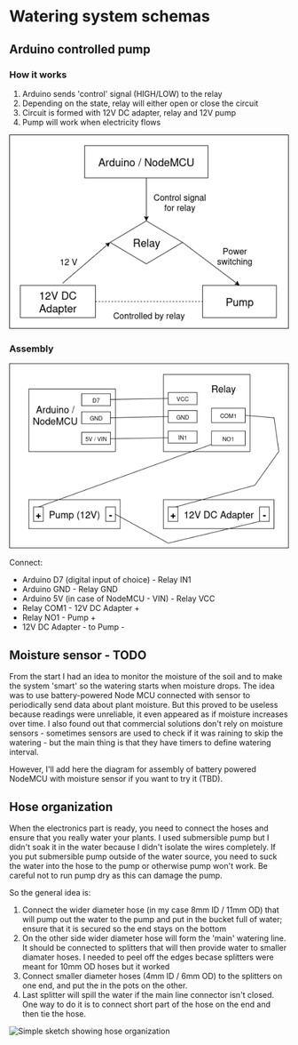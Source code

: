 # Watering system schemas

## Arduino controlled pump

### How it works
1. Arduino sends 'control' signal (HIGH/LOW) to the relay
2. Depending on the state, relay will either open or close the circuit
3. Circuit is formed with 12V DC adapter, relay and 12V pump
4. Pump will work when electricity flows

![High-level diagram showing how Arduino controls pump via relay](diagrams/pump-diagram.png)

### Assembly

![Wiring diagram for arduino-pump-relay](diagrams/arduino-pump-relay.png)

Connect:

- Arduino D7 (digital input of choice) - Relay IN1
- Arduino GND - Relay GND
- Arduino 5V (in case of NodeMCU - VIN) - Relay VCC
- Relay COM1 - 12V DC Adapter +
- Relay NO1 - Pump +
- 12V DC Adapter - to Pump -

## Moisture sensor - TODO
From the start I had an idea to monitor the moisture of the soil and to make the system 'smart' so the watering starts when moisture drops. The idea was to use battery-powered Node MCU connected with sensor to periodically send data about plant moisture. But this proved to be useless because readings were unreliable, it even appeared as if moisture increases over time. I also found out that commercial solutions don't rely on moisture sensors - sometimes sensors are used to check if it was raining to skip the watering -  but the main thing is that they have timers to define watering interval.

However, I'll add here the diagram for assembly of battery powered NodeMCU with moisture sensor if you want to try it (TBD).

## Hose organization
When the electronics part is ready, you need to connect the hoses and ensure that you really water your plants. I used submersible pump but I didn't soak it in the water because I didn't isolate the wires completely. If you put submersible pump outside of the water source, you need to suck the water into the hose to the pump or otherwise pump won't work. Be careful not to run pump dry as this can damage the pump.

So the general idea is:
1. Connect the wider diameter hose (in my case 8mm ID / 11mm OD) that will pump out the water to the pump and put in the bucket full of water; ensure that it is secured so the end stays on the bottom
2. On the other side wider diameter hose will form the 'main' watering line. It should be connected to splitters that will then provide water to smaller diamater hoses. I needed to peel off the edges becase splitters were meant for 10mm OD hoses but it worked
3. Connect smaller diameter hoses (4mm ID / 6mm OD) to the splitters on one end, and put the in the pots on the other.
4. Last splitter will spill the water if the main line connector isn't closed. One way to do it is to connect short part of the hose on the end and then tie the hose.

![Simple sketch showing hose organization](diagrams/hose-organization.png)
